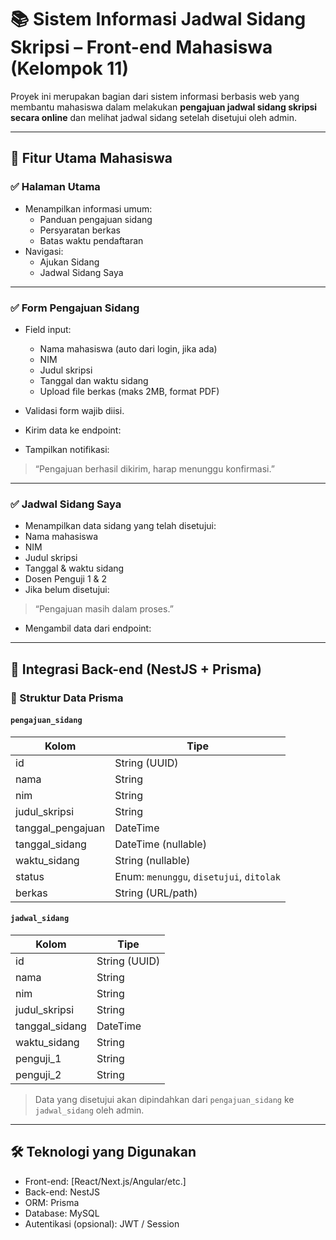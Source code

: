 # 📚 Sistem Informasi Jadwal Sidang Skripsi – Front-end Mahasiswa (Kelompok 11)

Proyek ini merupakan bagian dari sistem informasi berbasis web yang membantu mahasiswa dalam melakukan **pengajuan jadwal sidang skripsi secara online** dan melihat jadwal sidang setelah disetujui oleh admin.

---

## 🚀 Fitur Utama Mahasiswa

### ✅ Halaman Utama
- Menampilkan informasi umum:
  - Panduan pengajuan sidang
  - Persyaratan berkas
  - Batas waktu pendaftaran
- Navigasi:
  - Ajukan Sidang
  - Jadwal Sidang Saya

---

### ✅ Form Pengajuan Sidang
- Field input:
  - Nama mahasiswa (auto dari login, jika ada)
  - NIM
  - Judul skripsi
  - Tanggal dan waktu sidang
  - Upload file berkas (maks 2MB, format PDF)
- Validasi form wajib diisi.
- Kirim data ke endpoint:

- Tampilkan notifikasi:
> “Pengajuan berhasil dikirim, harap menunggu konfirmasi.”

---

### ✅ Jadwal Sidang Saya
- Menampilkan data sidang yang telah disetujui:
- Nama mahasiswa
- NIM
- Judul skripsi
- Tanggal & waktu sidang
- Dosen Penguji 1 & 2
- Jika belum disetujui:
> “Pengajuan masih dalam proses.”

- Mengambil data dari endpoint:

---

## 🧩 Integrasi Back-end (NestJS + Prisma)

### 📂 Struktur Data Prisma

#### `pengajuan_sidang`
| Kolom             | Tipe                     |
|-------------------|--------------------------|
| id                | String (UUID)            |
| nama              | String                   |
| nim               | String                   |
| judul_skripsi     | String                   |
| tanggal_pengajuan | DateTime                 |
| tanggal_sidang    | DateTime (nullable)      |
| waktu_sidang      | String (nullable)        |
| status            | Enum: `menunggu`, `disetujui`, `ditolak` |
| berkas            | String (URL/path)        |

#### `jadwal_sidang`
| Kolom             | Tipe         |
|-------------------|--------------|
| id                | String (UUID)|
| nama              | String       |
| nim               | String       |
| judul_skripsi     | String       |
| tanggal_sidang    | DateTime     |
| waktu_sidang      | String       |
| penguji_1         | String       |
| penguji_2         | String       |

> Data yang disetujui akan dipindahkan dari `pengajuan_sidang` ke `jadwal_sidang` oleh admin.

---

## 🛠️ Teknologi yang Digunakan
- Front-end: [React/Next.js/Angular/etc.]
- Back-end: NestJS
- ORM: Prisma
- Database: MySQL
- Autentikasi (opsional): JWT / Session
